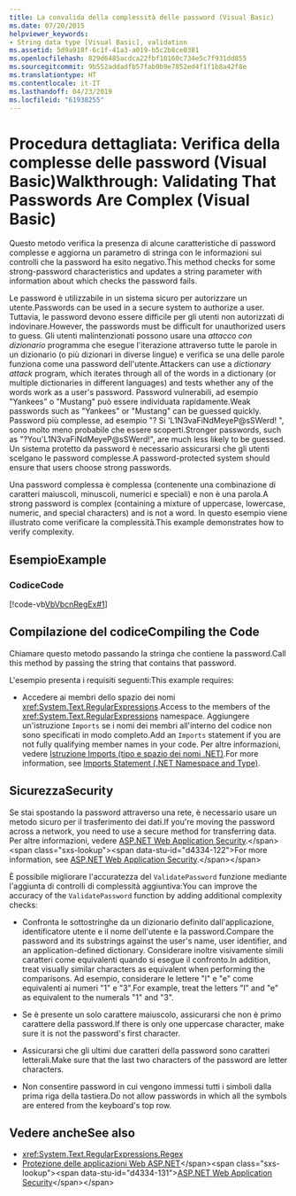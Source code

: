 ```yaml
---
title: La convalida della complessità delle password (Visual Basic)
ms.date: 07/20/2015
helpviewer_keywords:
- String data type [Visual Basic], validation
ms.assetid: 5d9a918f-6c1f-41a3-a019-b5c2b8ce0381
ms.openlocfilehash: 829d6485acdca22fbf10160c734e5c7f931dd855
ms.sourcegitcommit: 9b552addadfb57fab0b9e7852ed4f1f1b8a42f8e
ms.translationtype: HT
ms.contentlocale: it-IT
ms.lasthandoff: 04/23/2019
ms.locfileid: "61938255"
---
```

# <a name="walkthrough-validating-that-passwords-are-complex-visual-basic"></a><span data-ttu-id="d4334-102">Procedura dettagliata: Verifica della complesse delle password (Visual Basic)</span><span class="sxs-lookup"><span data-stu-id="d4334-102">Walkthrough: Validating That Passwords Are Complex (Visual Basic)</span></span>
<span data-ttu-id="d4334-103">Questo metodo verifica la presenza di alcune caratteristiche di password complesse e aggiorna un parametro di stringa con le informazioni sui controlli che la password ha esito negativo.</span><span class="sxs-lookup"><span data-stu-id="d4334-103">This method checks for some strong-password characteristics and updates a string parameter with information about which checks the password fails.</span></span>  
  
 <span data-ttu-id="d4334-104">Le password è utilizzabile in un sistema sicuro per autorizzare un utente.</span><span class="sxs-lookup"><span data-stu-id="d4334-104">Passwords can be used in a secure system to authorize a user.</span></span> <span data-ttu-id="d4334-105">Tuttavia, le password devono essere difficile per gli utenti non autorizzati di indovinare.</span><span class="sxs-lookup"><span data-stu-id="d4334-105">However, the passwords must be difficult for unauthorized users to guess.</span></span> <span data-ttu-id="d4334-106">Gli utenti malintenzionati possono usare una *attacco con dizionario* programma che esegue l'iterazione attraverso tutte le parole in un dizionario (o più dizionari in diverse lingue) e verifica se una delle parole funziona come una password dell'utente.</span><span class="sxs-lookup"><span data-stu-id="d4334-106">Attackers can use a *dictionary attack* program, which iterates through all of the words in a dictionary (or multiple dictionaries in different languages) and tests whether any of the words work as a user's password.</span></span> <span data-ttu-id="d4334-107">Password vulnerabili, ad esempio "Yankees" o "Mustang" può essere individuata rapidamente.</span><span class="sxs-lookup"><span data-stu-id="d4334-107">Weak passwords such as "Yankees" or "Mustang" can be guessed quickly.</span></span> <span data-ttu-id="d4334-108">Password più complesse, ad esempio "? Si 'L1N3vaFiNdMeyeP@sSWerd! ", sono molto meno probabile che essere scoperti.</span><span class="sxs-lookup"><span data-stu-id="d4334-108">Stronger passwords, such as "?You'L1N3vaFiNdMeyeP@sSWerd!", are much less likely to be guessed.</span></span> <span data-ttu-id="d4334-109">Un sistema protetto da password è necessario assicurarsi che gli utenti scelgano le password complesse.</span><span class="sxs-lookup"><span data-stu-id="d4334-109">A password-protected system should ensure that users choose strong passwords.</span></span>  
  
 <span data-ttu-id="d4334-110">Una password complessa è complessa (contenente una combinazione di caratteri maiuscoli, minuscoli, numerici e speciali) e non è una parola.</span><span class="sxs-lookup"><span data-stu-id="d4334-110">A strong password is complex (containing a mixture of uppercase, lowercase, numeric, and special characters) and is not a word.</span></span> <span data-ttu-id="d4334-111">In questo esempio viene illustrato come verificare la complessità.</span><span class="sxs-lookup"><span data-stu-id="d4334-111">This example demonstrates how to verify complexity.</span></span>  
  
## <a name="example"></a><span data-ttu-id="d4334-112">Esempio</span><span class="sxs-lookup"><span data-stu-id="d4334-112">Example</span></span>  
  
### <a name="code"></a><span data-ttu-id="d4334-113">Codice</span><span class="sxs-lookup"><span data-stu-id="d4334-113">Code</span></span>  
 [!code-vb[VbVbcnRegEx#1](~/samples/snippets/visualbasic/VS_Snippets_VBCSharp/VbVbcnRegEx/VB/Class1.vb#1)]  
  
## <a name="compiling-the-code"></a><span data-ttu-id="d4334-114">Compilazione del codice</span><span class="sxs-lookup"><span data-stu-id="d4334-114">Compiling the Code</span></span>  
 <span data-ttu-id="d4334-115">Chiamare questo metodo passando la stringa che contiene la password.</span><span class="sxs-lookup"><span data-stu-id="d4334-115">Call this method by passing the string that contains that password.</span></span>  
  
 <span data-ttu-id="d4334-116">L'esempio presenta i requisiti seguenti:</span><span class="sxs-lookup"><span data-stu-id="d4334-116">This example requires:</span></span>  
  
- <span data-ttu-id="d4334-117">Accedere ai membri dello spazio dei nomi <xref:System.Text.RegularExpressions>.</span><span class="sxs-lookup"><span data-stu-id="d4334-117">Access to the members of the <xref:System.Text.RegularExpressions> namespace.</span></span> <span data-ttu-id="d4334-118">Aggiungere un'istruzione `Imports` se i nomi dei membri all'interno del codice non sono specificati in modo completo.</span><span class="sxs-lookup"><span data-stu-id="d4334-118">Add an `Imports` statement if you are not fully qualifying member names in your code.</span></span> <span data-ttu-id="d4334-119">Per altre informazioni, vedere [Istruzione Imports (tipo e spazio dei nomi .NET)](../../../../visual-basic/language-reference/statements/imports-statement-net-namespace-and-type.md).</span><span class="sxs-lookup"><span data-stu-id="d4334-119">For more information, see [Imports Statement (.NET Namespace and Type)](../../../../visual-basic/language-reference/statements/imports-statement-net-namespace-and-type.md).</span></span>  
  
## <a name="security"></a><span data-ttu-id="d4334-120">Sicurezza</span><span class="sxs-lookup"><span data-stu-id="d4334-120">Security</span></span>  
 <span data-ttu-id="d4334-121">Se stai spostando la password attraverso una rete, è necessario usare un metodo sicuro per il trasferimento dei dati.</span><span class="sxs-lookup"><span data-stu-id="d4334-121">If you're moving the password across a network, you need to use a secure method for transferring data.</span></span> <span data-ttu-id="d4334-122">Per altre informazioni, vedere [ASP.NET Web Application Security](https://docs.microsoft.com/previous-versions/aspnet/330a99hc(v=vs.100)).</span><span class="sxs-lookup"><span data-stu-id="d4334-122">For more information, see [ASP.NET Web Application Security](https://docs.microsoft.com/previous-versions/aspnet/330a99hc(v=vs.100)).</span></span>
  
 <span data-ttu-id="d4334-123">È possibile migliorare l'accuratezza del `ValidatePassword` funzione mediante l'aggiunta di controlli di complessità aggiuntiva:</span><span class="sxs-lookup"><span data-stu-id="d4334-123">You can improve the accuracy of the `ValidatePassword` function by adding additional complexity checks:</span></span>  
  
- <span data-ttu-id="d4334-124">Confronta le sottostringhe da un dizionario definito dall'applicazione, identificatore utente e il nome dell'utente e la password.</span><span class="sxs-lookup"><span data-stu-id="d4334-124">Compare the password and its substrings against the user's name, user identifier, and an application-defined dictionary.</span></span> <span data-ttu-id="d4334-125">Considerare inoltre visivamente simili caratteri come equivalenti quando si esegue il confronto.</span><span class="sxs-lookup"><span data-stu-id="d4334-125">In addition, treat visually similar characters as equivalent when performing the comparisons.</span></span> <span data-ttu-id="d4334-126">Ad esempio, considerare le lettere "l" e "e" come equivalenti ai numeri "1" e "3".</span><span class="sxs-lookup"><span data-stu-id="d4334-126">For example, treat the letters "l" and "e" as equivalent to the numerals "1" and "3".</span></span>  
  
- <span data-ttu-id="d4334-127">Se è presente un solo carattere maiuscolo, assicurarsi che non è primo carattere della password.</span><span class="sxs-lookup"><span data-stu-id="d4334-127">If there is only one uppercase character, make sure it is not the password's first character.</span></span>  
  
- <span data-ttu-id="d4334-128">Assicurarsi che gli ultimi due caratteri della password sono caratteri letterali.</span><span class="sxs-lookup"><span data-stu-id="d4334-128">Make sure that the last two characters of the password are letter characters.</span></span>  
  
- <span data-ttu-id="d4334-129">Non consentire password in cui vengono immessi tutti i simboli dalla prima riga della tastiera.</span><span class="sxs-lookup"><span data-stu-id="d4334-129">Do not allow passwords in which all the symbols are entered from the keyboard's top row.</span></span>  
  
## <a name="see-also"></a><span data-ttu-id="d4334-130">Vedere anche</span><span class="sxs-lookup"><span data-stu-id="d4334-130">See also</span></span>

- <xref:System.Text.RegularExpressions.Regex>
- <span data-ttu-id="d4334-131">[Protezione delle applicazioni Web ASP.NET](https://docs.microsoft.com/previous-versions/aspnet/330a99hc(v=vs.100))</span><span class="sxs-lookup"><span data-stu-id="d4334-131">[ASP.NET Web Application Security](https://docs.microsoft.com/previous-versions/aspnet/330a99hc(v=vs.100))</span></span>
